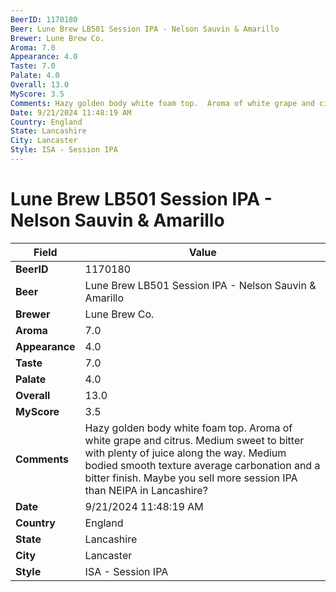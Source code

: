 ```yaml
---
BeerID: 1170180
Beer: Lune Brew LB501 Session IPA - Nelson Sauvin & Amarillo
Brewer: Lune Brew Co.
Aroma: 7.0
Appearance: 4.0
Taste: 7.0
Palate: 4.0
Overall: 13.0
MyScore: 3.5
Comments: Hazy golden body white foam top.  Aroma of white grape and citrus. Medium sweet to bitter with plenty of juice along the way. Medium bodied smooth texture average carbonation and a bitter finish. Maybe you sell more session IPA than NEIPA in Lancashire?
Date: 9/21/2024 11:48:19 AM
Country: England
State: Lancashire
City: Lancaster
Style: ISA - Session IPA
---
```


# Lune Brew LB501 Session IPA - Nelson Sauvin & Amarillo

| Field         | Value |
|---------------|-------|
| **BeerID** | 1170180 |
| **Beer** | Lune Brew LB501 Session IPA - Nelson Sauvin & Amarillo |
| **Brewer** | Lune Brew Co. |
| **Aroma** | 7.0 |
| **Appearance** | 4.0 |
| **Taste** | 7.0 |
| **Palate** | 4.0 |
| **Overall** | 13.0 |
| **MyScore** | 3.5 |
| **Comments** | Hazy golden body white foam top.  Aroma of white grape and citrus. Medium sweet to bitter with plenty of juice along the way. Medium bodied smooth texture average carbonation and a bitter finish. Maybe you sell more session IPA than NEIPA in Lancashire? |
| **Date** | 9/21/2024 11:48:19 AM |
| **Country** | England |
| **State** | Lancashire |
| **City** | Lancaster |
| **Style** | ISA - Session IPA |

